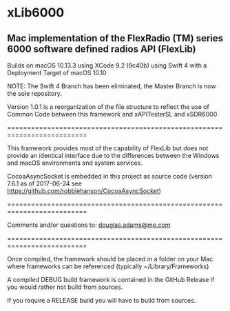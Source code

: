 # xLib6000
## Mac implementation of the FlexRadio (TM) series 6000 software defined radios API (FlexLib)

Builds on macOS 10.13.3 using XCode 9.2 (9c40b) using Swift 4 with a Deployment
Target of macOS 10.10

NOTE: The Swift 4 Branch has been eliminated, the Master Branch is now the sole repository.

Version 1.0.1 is a reorganization of the file structure to reflect the use of Common Code between this
framework and xAPITesterSL and xSDR6000

==========================================================================

This framework provides most of the capability of FlexLib but does not 
provide an identical interface due to the differences between the Windows
and macOS environments and system services.

CocoaAsyncSocket is embedded in this project as source code
(version 7.6.1 as of 2017-06-24
see https://github.com/robbiehanson/CocoaAsyncSocket)


==========================================================================

Comments and/or questions to:    douglas.adams@me.com

==========================================================================

Once compiled, the framework should be placed in a folder on your Mac where
frameworks can be referenced (typically ~/Library/Frameworks)

A compiled DEBUG build framework is contained in the GitHub Release if
you would rather not build from sources.

If you require a RELEASE build you will have to build from sources.
